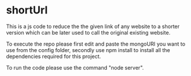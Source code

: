 # shortUrl
This is a js code to reduce the the given link of any website to a shorter version which can be later used to call the original existing website.

To execute the repo please first edit and paste the mongoURI you want to use from the config folder, secondly use npm install to install all the dependencies required for this project.

To run the code please use the command "node server".
